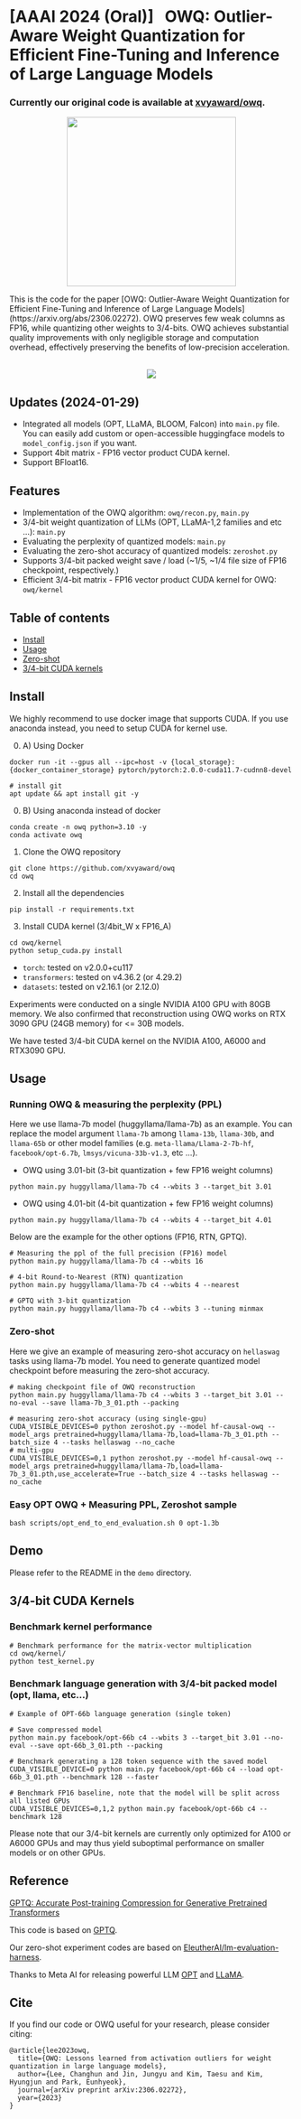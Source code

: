 # [AAAI 2024 (Oral)] &nbsp; OWQ: Outlier-Aware Weight Quantization for Efficient Fine-Tuning and Inference of Large Language Models 
 
### Currently our original code is available at [xvyaward/owq](https://github.com/xvyaward/owq).


<p align="center">
  <img src="./images/owq_llama.png" width="300px" height="300px">
</p>
This is the code for the paper [OWQ: Outlier-Aware Weight Quantization for Efficient Fine-Tuning and Inference of Large Language Models](https://arxiv.org/abs/2306.02272). OWQ preserves few weak columns as FP16, while quantizing other weights to 3/4-bits. OWQ achieves substantial quality improvements with only negligible storage and computation overhead, effectively preserving the benefits of low-precision acceleration.

<p align="center">
  <br>
  <img src="./images/owq_figure.png">
</p>

## Updates (2024-01-29)
* Integrated all models (OPT, LLaMA, BLOOM, Falcon) into `main.py` file. You can easily add custom or open-accessible huggingface models to `model_config.json` if you want.
* Support 4bit matrix - FP16 vector product CUDA kernel.
* Support BFloat16.

## Features
* Implementation of the OWQ algorithm: `owq/recon.py`, `main.py`
* 3/4-bit weight quantization of LLMs (OPT, LLaMA-1,2 families and etc ...): `main.py`
* Evaluating the perplexity of quantized models: `main.py`
* Evaluating the zero-shot accuracy of quantized models: `zeroshot.py`
* Supports 3/4-bit packed weight save / load (~1/5, ~1/4 file size of FP16 checkpoint, respectively.)
* Efficient 3/4-bit matrix - FP16 vector product CUDA kernel for OWQ: `owq/kernel`


## Table of contents
* [Install](#install)
* [Usage](#usage)
* [Zero-shot](#zero-shot)
* [3/4-bit CUDA kernels](#34-bit-cuda-kernels)

## Install
We highly recommend to use docker image that supports CUDA. If you use anaconda instead, you need to setup CUDA for kernel use.

0. A) Using Docker
```
docker run -it --gpus all --ipc=host -v {local_storage}:{docker_container_storage} pytorch/pytorch:2.0.0-cuda11.7-cudnn8-devel

# install git
apt update && apt install git -y
```

0. B) Using anaconda instead of docker
```
conda create -n owq python=3.10 -y
conda activate owq
```

1. Clone the OWQ repository
```
git clone https://github.com/xvyaward/owq
cd owq
```
2. Install all the dependencies

```
pip install -r requirements.txt
```
3. Install CUDA kernel (3/4bit_W x FP16_A)
```
cd owq/kernel
python setup_cuda.py install
```
* `torch`: tested on v2.0.0+cu117
* `transformers`: tested on v4.36.2 (or 4.29.2)
* `datasets`: tested on v2.16.1 (or 2.12.0)

Experiments were conducted on a single NVIDIA A100 GPU with 80GB memory. We also confirmed that reconstruction using OWQ works on RTX 3090 GPU (24GB memory) for <= 30B models.

We have tested 3/4-bit CUDA kernel on the NVIDIA A100, A6000 and RTX3090 GPU.

## Usage

### Running OWQ & measuring the perplexity (PPL)

Here we use llama-7b model (huggyllama/llama-7b) as an example. You can replace the model argument `llama-7b` among `llama-13b`, `llama-30b`, and `llama-65b` or other model families (e.g. `meta-llama/Llama-2-7b-hf`, `facebook/opt-6.7b`, `lmsys/vicuna-33b-v1.3`, etc ...).

* OWQ using 3.01-bit (3-bit quantization + few FP16 weight columns)
```
python main.py huggyllama/llama-7b c4 --wbits 3 --target_bit 3.01
```
* OWQ using 4.01-bit (4-bit quantization + few FP16 weight columns)
```
python main.py huggyllama/llama-7b c4 --wbits 4 --target_bit 4.01
```

Below are the example for the other options (FP16, RTN, GPTQ). 
```
# Measuring the ppl of the full precision (FP16) model
python main.py huggyllama/llama-7b c4 --wbits 16

# 4-bit Round-to-Nearest (RTN) quantization
python main.py huggyllama/llama-7b c4 --wbits 4 --nearest

# GPTQ with 3-bit quantization
python main.py huggyllama/llama-7b c4 --wbits 3 --tuning minmax
```

### Zero-shot
Here we give an example of measuring zero-shot accuracy on `hellaswag` tasks using llama-7b model.
You need to generate quantized model checkpoint before measuring the zero-shot accuracy.  
```
# making checkpoint file of OWQ reconstruction
python main.py huggyllama/llama-7b c4 --wbits 3 --target_bit 3.01 --no-eval --save llama-7b_3_01.pth --packing

# measuring zero-shot accuracy (using single-gpu)
CUDA_VISIBLE_DEVICES=0 python zeroshot.py --model hf-causal-owq --model_args pretrained=huggyllama/llama-7b,load=llama-7b_3_01.pth --batch_size 4 --tasks hellaswag --no_cache
# multi-gpu
CUDA_VISIBLE_DEVICES=0,1 python zeroshot.py --model hf-causal-owq --model_args pretrained=huggyllama/llama-7b,load=llama-7b_3_01.pth,use_accelerate=True --batch_size 4 --tasks hellaswag --no_cache
```

### Easy OPT OWQ + Measuring PPL, Zeroshot sample
```
bash scripts/opt_end_to_end_evaluation.sh 0 opt-1.3b
```

## Demo
Please refer to the README in the `demo` directory.

## 3/4-bit CUDA Kernels 

### Benchmark kernel performance
```
# Benchmark performance for the matrix-vector multiplication
cd owq/kernel/
python test_kernel.py
```

### Benchmark language generation with 3/4-bit packed model (opt, llama, etc...)
```
# Example of OPT-66b language generation (single token)

# Save compressed model
python main.py facebook/opt-66b c4 --wbits 3 --target_bit 3.01 --no-eval --save opt-66b_3_01.pth --packing

# Benchmark generating a 128 token sequence with the saved model
CUDA_VISIBLE_DEVICE=0 python main.py facebook/opt-66b c4 --load opt-66b_3_01.pth --benchmark 128 --faster

# Benchmark FP16 baseline, note that the model will be split across all listed GPUs
CUDA_VISIBLE_DEVICES=0,1,2 python main.py facebook/opt-66b c4 --benchmark 128
```

Please note that our 3/4-bit kernels are currently only optimized for A100 or A6000 GPUs and may thus yield suboptimal performance on smaller models or on other GPUs.


## Reference

[GPTQ: Accurate Post-training Compression for Generative Pretrained Transformers](https://arxiv.org/abs/2210.17323)

This code is based on [GPTQ](https://github.com/IST-DASLab/gptq).

Our zero-shot experiment codes are based on [EleutherAI/lm-evaluation-harness](https://github.com/EleutherAI/lm-evaluation-harness).

Thanks to Meta AI for releasing powerful LLM [OPT](https://arxiv.org/abs/2205.01068) and [LLaMA](https://arxiv.org/abs/2302.13971).
## Cite

If you find our code or OWQ useful for your research, please consider citing:

```
@article{lee2023owq,
  title={OWQ: Lessons learned from activation outliers for weight quantization in large language models},
  author={Lee, Changhun and Jin, Jungyu and Kim, Taesu and Kim, Hyungjun and Park, Eunhyeok},
  journal={arXiv preprint arXiv:2306.02272},
  year={2023}
}
```
